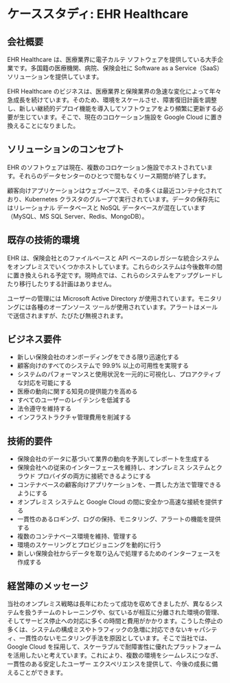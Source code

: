 # ケーススタディ: EHR Healthcare

## 会社概要

EHR Healthcare は、医療業界に電子カルテ ソフトウェアを提供している大手企業です。多国籍の医療機関、病院、保険会社に Software as a Service（SaaS）ソリューションを提供しています。

EHR Healthcare のビジネスは、医療業界と保険業界の急速な変化によって年々急成長を続けています。そのため、環境をスケールさせ、障害復旧計画を調整し、新しい継続的デプロイ機能を導入してソフトウェアをより頻繁に更新する必要が生じています。そこで、現在のコロケーション施設を Google Cloud に置き換えることになりました。

## ソリューションのコンセプト

EHR のソフトウェアは現在、複数のコロケーション施設でホストされています。それらのデータセンターのひとつで間もなくリース期間が終了します。

顧客向けアプリケーションはウェブベースで、その多くは最近コンテナ化されており、Kubernetes クラスタのグループで実行されています。データの保存先にはリレーショナル データベースと NoSQL データベースが混在しています（MySQL、MS SQL Server、Redis、MongoDB）。

## 既存の技術的環境

EHR は、保険会社とのファイルベースと API ベースのレガシーな統合システムをオンプレミスでいくつかホストしています。これらのシステムは今後数年の間に置き換えられる予定です。現時点では、これらのシステムをアップグレードしたり移行したりする計画はありません。

ユーザーの管理には Microsoft Active Directory が使用されています。モニタリングには各種のオープンソース ツールが使用されています。アラートはメールで送信されますが、たびたび無視されます。

## ビジネス要件

- 新しい保険会社のオンボーディングをできる限り迅速化する
- 顧客向けのすべてのシステムで 99.9% 以上の可用性を実現する
- システムのパフォーマンスと使用状況を一元的に可視化し、プロアクティブな対応を可能にする
- 医療の動向に関する知見の提供能力を高める
- すべてのユーザーのレイテンシを低減する
- 法令遵守を維持する
- インフラストラクチャ管理費用を削減する

## 技術的要件

- 保険会社のデータに基づいて業界の動向を予測してレポートを生成する
- 保険会社への従来のインターフェースを維持し、オンプレミス システムとクラウド プロバイダの両方に接続できるようにする
- コンテナベースの顧客向けアプリケーションを、一貫した方法で管理できるようにする
- オンプレミス システムと Google Cloud の間に安全かつ高速な接続を提供する
- 一貫性のあるロギング、ログの保持、モニタリング、アラートの機能を提供する
- 複数のコンテナベース環境を維持、管理する
- 環境のスケーリングとプロビジョニングを動的に行う
- 新しい保険会社からデータを取り込んで処理するためのインターフェースを作成する

## 経営陣のメッセージ

当社のオンプレミス戦略は長年にわたって成功を収めてきましたが、異なるシステムを扱うチームのトレーニングや、似ているが相互に分離された環境の管理、そしてサービス停止への対応に多くの時間と費用がかかります。こうした停止の多くは、システムの構成ミスやトラフィックの急増に対応できないキャパシティ、一貫性のないモニタリング手法を原因としています。そこで当社では、Google Cloud を採用して、スケーラブルで耐障害性に優れたプラットフォームを活用したいと考えています。これにより、複数の環境をシームレスにつなぎ、一貫性のある安定したユーザー エクスペリエンスを提供して、今後の成長に備えることができます。
